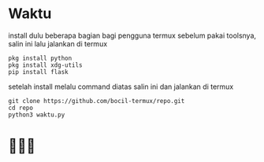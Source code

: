 # Waktu 

install dulu beberapa bagian bagi pengguna termux sebelum pakai toolsnya, salin ini lalu jalankan di termux
```
pkg install python
pkg install xdg-utils
pip install flask
```

setelah install melalu command diatas salin ini dan jalankan di termux 
```
git clone https://github.com/bocil-termux/repo.git
cd repo
python3 waktu.py
```
# 🦊🦊🦊
